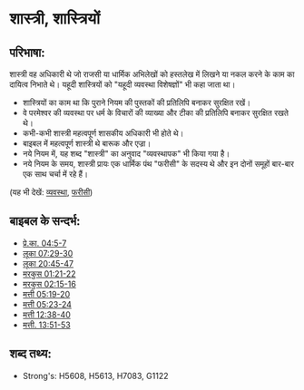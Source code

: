 # शास्त्री, शास्त्रियों #

## परिभाषा: ##

शास्त्री वह अधिकारी थे जो राजसी या धार्मिक अभिलेखों को हस्तलेख में लिखने या नकल करने के काम का दायित्व निभाते थे। यहूदी शास्त्रियों को "यहूदी व्यवस्था विशेषज्ञों" भी कहा जाता था।

* शास्त्रियों का काम था कि पुराने नियम की पुस्तकों की प्रतिलिपि बनाकर सुरक्षित रखें।
* वे परमेश्वर की व्यवस्था पर धर्म के विचारों की व्याख्या और टीका की प्रतिलिपि बनाकर सुरक्षित रखते थे।
* कभी-कभी शास्त्री महत्वपूर्ण शासकीय अधिकारी भी होते थे।
* बाइबल में महत्वपूर्ण शास्त्री थे बारूक और एज्रा।
* नये नियम में, यह शब्द "शास्त्री" का अनुवाद "व्यवस्थापक" भी किया गया है।
* नये नियम के समय, शास्त्री प्रायः एक धार्मिक पंथ "फरीसी" के सदस्य थे और इन दोनों समूहों बार-बार एक साथ चर्चा में रहे हैं।


(यह भी देखें: [व्यवस्था](../kt/lawofmoses.md), [फरीसी](../kt/pharisee.md))

## बाइबल के सन्दर्भ: ##

* [प्रे.का. 04:5-7](rc://en/tn/help/act/04/05)
* [लूका 07:29-30](rc://en/tn/help/luk/07/29)
* [लूका 20:45-47](rc://en/tn/help/luk/20/45)
* [मरकुस 01:21-22](rc://en/tn/help/mrk/01/21)
* [मरकुस 02:15-16](rc://en/tn/help/mrk/02/15)
* [मत्ती 05:19-20](rc://en/tn/help/mat/05/19)
* [मत्ती 05:23-24](rc://en/tn/help/mat/07/28)
* [मत्ती 12:38-40](rc://en/tn/help/mat/12/38)
* [मत्ती. 13:51-53](rc://en/tn/help/mat/13/51)


## शब्द तथ्य: ##

* Strong's: H5608, H5613, H7083, G1122
